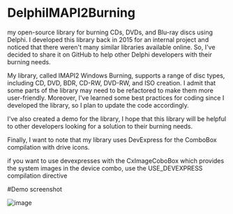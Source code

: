 # DelphiIMAPI2Burning
my open-source library for burning CDs, DVDs, and Blu-ray discs using Delphi. I developed this library back in 2015 for an internal project and noticed that there weren't many similar libraries available online. So, I've decided to share it on GitHub to help other Delphi developers with their burning needs.

My library, called IMAPI2 Windows Burning, supports a range of disc types, including CD, DVD, BDR, CD-RW, DVD-RW, and ISO creation. I admit that some parts of the library may need to be refactored to make them more user-friendly. Moreover, I've learned some best practices for coding since I developed the library, so I plan to update the code accordingly.

I've also created a demo for the library, I hope that this library will be helpful to other developers looking for a solution to their burning needs.

Finally, I want to note that my library uses DevExpress for the ComboBox compilation with drive icons. 

if you want to use devexpresses with the CxImageCoboBox which provides the system images in the device combo, use the USE_DEVEXPRESS compilation directive


#Demo screenshot

![image](https://user-images.githubusercontent.com/11525545/225071434-b0c8ed8e-b6d7-4af1-9556-8952a646a155.png)

